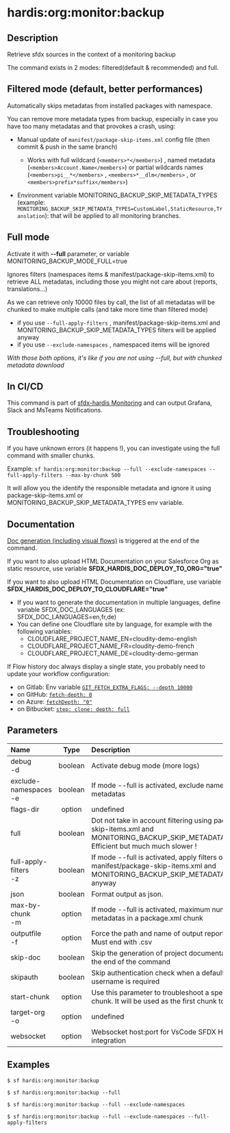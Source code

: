 <!-- This file has been generated with command 'sf hardis:doc:plugin:generate'. Please do not update it manually or it may be overwritten -->
# hardis:org:monitor:backup

## Description

Retrieve sfdx sources in the context of a monitoring backup

The command exists in 2 modes: filtered(default & recommended) and full.

## Filtered mode (default, better performances)

Automatically skips metadatas from installed packages with namespace.  

You can remove more metadata types from backup, especially in case you have too many metadatas and that provokes a crash, using:

- Manual update of `manifest/package-skip-items.xml` config file (then commit & push in the same branch)

  - Works with full wildcard (`<members>*</members>`) , named metadata (`<members>Account.Name</members>`) or partial wildcards names (`<members>pi__*</members>` , `<members>*__dlm</members>` , or `<members>prefix*suffix</members>`)

- Environment variable MONITORING_BACKUP_SKIP_METADATA_TYPES (example: `MONITORING_BACKUP_SKIP_METADATA_TYPES=CustomLabel,StaticResource,Translation`): that will be applied to all monitoring branches.

## Full mode

Activate it with **--full** parameter, or variable MONITORING_BACKUP_MODE_FULL=true

Ignores filters (namespaces items & manifest/package-skip-items.xml) to retrieve ALL metadatas, including those you might not care about (reports, translations...)

As we can retrieve only 10000 files by call, the list of all metadatas will be chunked to make multiple calls (and take more time than filtered mode)

- if you use `--full-apply-filters` , manifest/package-skip-items.xml and MONITORING_BACKUP_SKIP_METADATA_TYPES filters will be applied anyway
- if you use `--exclude-namespaces` , namespaced items will be ignored

_With those both options, it's like if you are not using --full, but with chunked metadata download_

## In CI/CD

This command is part of [sfdx-hardis Monitoring](https://sfdx-hardis.cloudity.com/salesforce-monitoring-metadata-backup/) and can output Grafana, Slack and MsTeams Notifications.

## Troubleshooting

If you have unknown errors (it happens !), you can investigate using the full command with smaller chunks.

Example: `sf hardis:org:monitor:backup --full --exclude-namespaces --full-apply-filters --max-by-chunk 500`

It will allow you the identify the responsible metadata and ignore it using package-skip-items.xml or MONITORING_BACKUP_SKIP_METADATA_TYPES env variable.

## Documentation

[Doc generation (including visual flows)](https://sfdx-hardis.cloudity.com/hardis/doc/project2markdown/) is triggered at the end of the command.

If you want to also upload HTML Documentation on your Salesforce Org as static resource, use variable **SFDX_HARDIS_DOC_DEPLOY_TO_ORG="true"**

If you want to also upload HTML Documentation on Cloudflare, use variable **SFDX_HARDIS_DOC_DEPLOY_TO_CLOUDFLARE="true"**

- If you want to generate the documentation in multiple languages, define variable SFDX_DOC_LANGUAGES (ex: SFDX_DOC_LANGUAGES=en,fr,de)
- You can define one Cloudflare site by language, for example with the following variables:
  - CLOUDFLARE_PROJECT_NAME_EN=cloudity-demo-english
  - CLOUDFLARE_PROJECT_NAME_FR=cloudity-demo-french
  - CLOUDFLARE_PROJECT_NAME_DE=cloudity-demo-german

If Flow history doc always display a single state, you probably need to update your workflow configuration:

- on Gitlab: Env variable [`GIT_FETCH_EXTRA_FLAGS: --depth 10000`](https://github.com/hardisgroupcom/sfdx-hardis/blob/main/defaults/monitoring/.gitlab-ci.yml#L11)
- on GitHub: [`fetch-depth: 0`](https://github.com/hardisgroupcom/sfdx-hardis/blob/main/defaults/monitoring/.github/workflows/org-monitoring.yml#L58)
- on Azure: [`fetchDepth: "0"`](https://github.com/hardisgroupcom/sfdx-hardis/blob/main/defaults/monitoring/azure-pipelines.yml#L39)
- on Bitbucket: [`step: clone: depth: full`](https://github.com/hardisgroupcom/sfdx-hardis/blob/main/defaults/monitoring/bitbucket-pipelines.yml#L18)


## Parameters

| Name                      |  Type   | Description                                                                                                                                |                Default                 | Required | Options |
|:--------------------------|:-------:|:-------------------------------------------------------------------------------------------------------------------------------------------|:--------------------------------------:|:--------:|:-------:|
| debug<br/>-d              | boolean | Activate debug mode (more logs)                                                                                                            |                                        |          |         |
| exclude-namespaces<br/>-e | boolean | If mode --full is activated, exclude namespaced metadatas                                                                                  |                                        |          |         |
| flags-dir                 | option  | undefined                                                                                                                                  |                                        |          |         |
| full                      | boolean | Dot not take in account filtering using package-skip-items.xml and MONITORING_BACKUP_SKIP_METADATA_TYPES. Efficient but much much slower ! |                                        |          |         |
| full-apply-filters<br/>-z | boolean | If mode --full is activated, apply filters of manifest/package-skip-items.xml and MONITORING_BACKUP_SKIP_METADATA_TYPES anyway             |                                        |          |         |
| json                      | boolean | Format output as json.                                                                                                                     |                                        |          |         |
| max-by-chunk<br/>-m       | option  | If mode --full is activated, maximum number of metadatas in a package.xml chunk                                                            |                  3000                  |          |         |
| outputfile<br/>-f         | option  | Force the path and name of output report file. Must end with .csv                                                                          |                                        |          |         |
| skip-doc                  | boolean | Skip the generation of project documentation at the end of the command                                                                     |                                        |          |         |
| skipauth                  | boolean | Skip authentication check when a default username is required                                                                              |                                        |          |         |
| start-chunk               | option  | Use this parameter to troubleshoot a specific chunk. It will be used as the first chunk to retrieve                                        |                   1                    |          |         |
| target-org<br/>-o         | option  | undefined                                                                                                                                  | nicolas.vuillamy@cloudity.com.playnico |          |         |
| websocket                 | option  | Websocket host:port for VsCode SFDX Hardis UI integration                                                                                  |                                        |          |         |

## Examples

```shell
$ sf hardis:org:monitor:backup
```

```shell
$ sf hardis:org:monitor:backup --full
```

```shell
$ sf hardis:org:monitor:backup --full --exclude-namespaces
```

```shell
$ sf hardis:org:monitor:backup --full --exclude-namespaces --full-apply-filters
```


